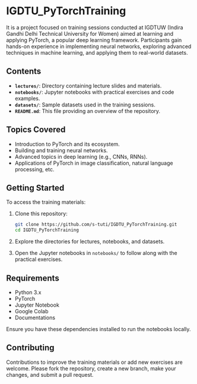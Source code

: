 
# IGDTU_PyTorchTraining

It is a project focused on training sessions conducted at IGDTUW (Indira Gandhi Delhi Technical University for Women) aimed at learning and applying PyTorch, a popular deep learning framework. Participants gain hands-on experience in implementing neural networks, exploring advanced techniques in machine learning, and applying them to real-world datasets.

## Contents

- **`lectures/`**: Directory containing lecture slides and materials.
- **`notebooks/`**: Jupyter notebooks with practical exercises and code examples.
- **`datasets/`**: Sample datasets used in the training sessions.
- **`README.md`**: This file providing an overview of the repository.

## Topics Covered

- Introduction to PyTorch and its ecosystem.
- Building and training neural networks.
- Advanced topics in deep learning (e.g., CNNs, RNNs).
- Applications of PyTorch in image classification, natural language processing, etc.

## Getting Started

To access the training materials:

1. Clone this repository:

   ```bash
   git clone https://github.com/s-tuti/IGDTU_PyTorchTraining.git
   cd IGDTU_PyTorchTraining
   ```

2. Explore the directories for lectures, notebooks, and datasets.

3. Open the Jupyter notebooks in `notebooks/` to follow along with the practical exercises.

## Requirements

- Python 3.x
- PyTorch
- Jupyter Notebook
- Google Colab
- Documentations

Ensure you have these dependencies installed to run the notebooks locally.

## Contributing

Contributions to improve the training materials or add new exercises are welcome. Please fork the repository, create a new branch, make your changes, and submit a pull request.
